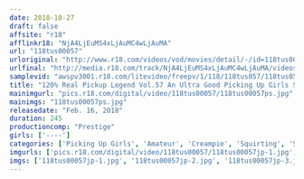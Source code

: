 ```yaml
---
date: 2018-10-27
draft: false
affsite: "r18"
afflinkr18: "NjA4LjEuMS4xLjAuMC4wLjAuMA"
url: "118tus00057"
urloriginal: "http://www.r18.com/videos/vod/movies/detail/-/id=118tus00057"
urlfinal: "http://media.r18.com/track/NjA4LjEuMS4xLjAuMC4wLjAuMA/videos/vod/movies/detail/-/id=118tus00057"
samplevid: "awspv3001.r18.com/litevideo/freepv/1/118/118tus057/118tus057_dmb_w.mp4"
title: "120% Real Pickup Legend Vol.57 An Ultra Good Picking Up Girls Spot We Went Hunting For Girls In Hachioji And Succeeded In Creampie Fucking These 3 Girls!!"
mainimgurl: "pics.r18.com/digital/video/118tus00057/118tus00057ps.jpg"
mainimgs: "118tus00057ps.jpg"
releasedate: "Feb. 16, 2018"
duration: 245
productioncomp: "Prestige"
girls: ['----']
categories: ['Picking Up Girls', 'Amateur', 'Creampie', 'Squirting', 'Sex Toys', 'Over 4 Hours', 'Hi-Def']
imgurls: ['pics.r18.com/digital/video/118tus00057/118tus00057jp-1.jpg', 'pics.r18.com/digital/video/118tus00057/118tus00057jp-2.jpg', 'pics.r18.com/digital/video/118tus00057/118tus00057jp-3.jpg', 'pics.r18.com/digital/video/118tus00057/118tus00057jp-4.jpg', 'pics.r18.com/digital/video/118tus00057/118tus00057jp-5.jpg', 'pics.r18.com/digital/video/118tus00057/118tus00057jp-6.jpg', 'pics.r18.com/digital/video/118tus00057/118tus00057jp-7.jpg', 'pics.r18.com/digital/video/118tus00057/118tus00057jp-8.jpg', 'pics.r18.com/digital/video/118tus00057/118tus00057jp-9.jpg', 'pics.r18.com/digital/video/118tus00057/118tus00057jp-10.jpg', 'pics.r18.com/digital/video/118tus00057/118tus00057jp-11.jpg', 'pics.r18.com/digital/video/118tus00057/118tus00057jp-12.jpg', 'pics.r18.com/digital/video/118tus00057/118tus00057jp-13.jpg', 'pics.r18.com/digital/video/118tus00057/118tus00057jp-14.jpg', 'pics.r18.com/digital/video/118tus00057/118tus00057jp-15.jpg', 'pics.r18.com/digital/video/118tus00057/118tus00057jp-16.jpg', 'pics.r18.com/digital/video/118tus00057/118tus00057jp-17.jpg', 'pics.r18.com/digital/video/118tus00057/118tus00057jp-18.jpg', 'pics.r18.com/digital/video/118tus00057/118tus00057jp-19.jpg', 'pics.r18.com/digital/video/118tus00057/118tus00057jp-20.jpg']
imgs: ['118tus00057jp-1.jpg', '118tus00057jp-2.jpg', '118tus00057jp-3.jpg', '118tus00057jp-4.jpg', '118tus00057jp-5.jpg', '118tus00057jp-6.jpg', '118tus00057jp-7.jpg', '118tus00057jp-8.jpg', '118tus00057jp-9.jpg', '118tus00057jp-10.jpg', '118tus00057jp-11.jpg', '118tus00057jp-12.jpg', '118tus00057jp-13.jpg', '118tus00057jp-14.jpg', '118tus00057jp-15.jpg', '118tus00057jp-16.jpg', '118tus00057jp-17.jpg', '118tus00057jp-18.jpg', '118tus00057jp-19.jpg', '118tus00057jp-20.jpg']
---
```

